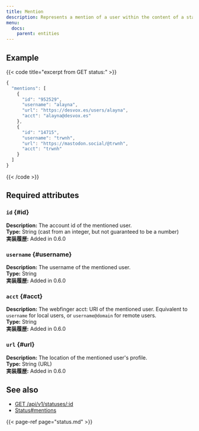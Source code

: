 ```yaml
---
title: Mention
description: Represents a mention of a user within the content of a status.
menu:
  docs:
    parent: entities
---
```


## Example

{{< code title="excerpt from GET status:" >}}
```javascript
{
  "mentions": [
    {
      "id": "952529",
      "username": "alayna",
      "url": "https://desvox.es/users/alayna",
      "acct": "alayna@desvox.es"
    },
    {
      "id": "14715",
      "username": "trwnh",
      "url": "https://mastodon.social/@trwnh",
      "acct": "trwnh"
    }
  ]
}
```
{{< /code >}}

## Required attributes

### `id` {#id}

**Description:** The account id of the mentioned user.\
**Type:** String \(cast from an integer, but not guaranteed to be a number\)\
**実装履歴:** Added in 0.6.0

### `username` {#username}

**Description:** The username of the mentioned user.\
**Type:** String\
**実装履歴:** Added in 0.6.0

### `acct` {#acct}

**Description:** The webfinger acct: URI of the mentioned user. Equivalent to `username` for local users, or `username@domain` for remote users.\
**Type:** String\
**実装履歴:** Added in 0.6.0

### `url` {#url}

**Description:** The location of the mentioned user's profile.\
**Type:** String \(URL\)\
**実装履歴:** Added in 0.6.0

## See also

* [GET /api/v1/statuses/:id](../methods/statuses/#view-specific-status)
* [Status\#mentions](status.md#mentions)

{{< page-ref page="status.md" >}}



